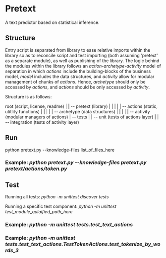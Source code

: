 # Pretext
A text predictor based on statistical inference.

## Structure
Entry script is separated from library to ease relative imports within the library so as to reconcile script and test importing (both assuming 'pretext' as a separate module), as well as publishing of the library. The logic behind the modules within the library follows an _action-archetype-activity_ model of separation in which _actions_ include the building-blocks of the business model, _model_ includes the data structures, and _activity_ allow for modular management of chunks of _actions_. Hence, _archetype_ should only be accessed by _actions_, and _actions_ should be only accessed by _activity_.

Structure is as follows:

root (script, license, readme)
|
|
-- pretext (library)
|    |
|    |
|    -- actions (static, utitlity functions)
|    |
|    |
|    -- archetype (data structures)
|    |
|    |
|    -- activity (modular managers of actions)
|
-- tests
     |
     |
     -- unit (tests of actions layer)
     |
     |
     -- integration (tests of activity layer)

## Run
python pretext.py --knowledge-files list_of_files_here
### Example: _python pretext.py --knowledge-files pretext.py pretext/actions/token.py_

## Test
Running all tests: _python -m unittest discover tests_

Running a specific test component: _python -m unittest test_module_qulaified_path_here_
### Example: _python -m unittest tests.test_text_actions_
### Example: _python -m unittest tests.test_text_actions.TestTokenActions.test_tokenize_by_words_3_
